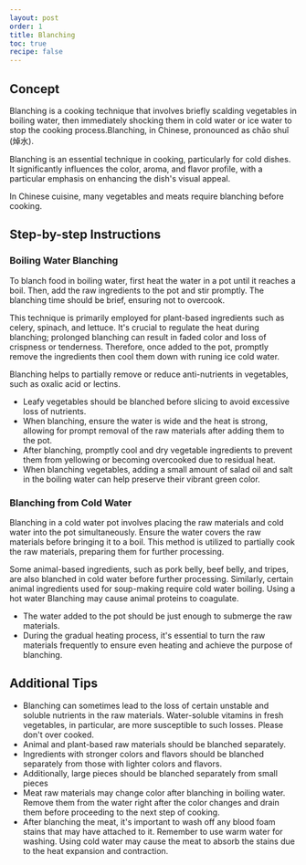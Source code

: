 ```yaml
---
layout: post
order: 1
title: Blanching
toc: true 
recipe: false
---
```


## Concept

Blanching is a cooking technique that involves briefly scalding vegetables in boiling water, then immediately shocking them in cold water or ice water to stop the cooking process.Blanching, in Chinese, pronounced as chāo shuǐ (焯水).


Blanching is an essential technique in cooking, particularly for cold dishes. It significantly influences the color, aroma, and flavor profile, with a particular emphasis on enhancing the dish's visual appeal.

In Chinese cuisine, many vegetables and meats require blanching before cooking.

## Step-by-step Instructions

### Boiling Water Blanching

To blanch food in boiling water, first heat the water in a pot until it reaches a boil. Then, add the raw ingredients to the pot and stir promptly. The blanching time should be brief, ensuring not to overcook.

This technique is primarily employed for plant-based ingredients such as celery, spinach, and lettuce. It's crucial to regulate the heat during blanching; prolonged blanching can result in faded color and loss of crispness or tenderness. Therefore, once added to the pot, promptly remove the ingredients then cool them down with runing ice cold water. 

Blanching helps to partially remove or reduce anti-nutrients in vegetables, such as oxalic acid or lectins.

- Leafy vegetables should be blanched before slicing to avoid excessive loss of nutrients.
- When blanching, ensure the water is wide and the heat is strong, allowing for prompt removal of the raw materials after adding them to the pot. 
- After blanching, promptly cool and dry vegetable ingredients to prevent them from yellowing or becoming overcooked due to residual heat.
- When blanching vegetables, adding a small amount of salad oil and salt in the boiling water can help preserve their vibrant green color.



### Blanching from Cold Water 

Blanching in a cold water pot involves placing the raw materials and cold water into the pot simultaneously. Ensure the water covers the raw materials before bringing it to a boil. This method is utilized to partially cook the raw materials, preparing them for further processing.

Some animal-based ingredients, such as pork belly, beef belly, and tripes, are also blanched in cold water before further processing. Similarly, certain animal ingredients used for soup-making require cold water boiling. Using a hot water Blanching may cause animal proteins to coagulate.
- The water added to the pot should be just enough to submerge the raw materials.
- During the gradual heating process, it's essential to turn the raw materials frequently to ensure even heating and achieve the purpose of blanching.

## Additional Tips

- Blanching can sometimes lead to the loss of certain unstable and soluble nutrients in the raw materials. Water-soluble vitamins in fresh vegetables, in particular, are more susceptible to such losses. Please don't over cooked. 
- Animal and plant-based raw materials should be blanched separately.
- Ingredients with stronger colors and flavors should be blanched separately from those with lighter colors and flavors.
- Additionally, large pieces should be blanched separately from small pieces
- Meat raw materials may change color after blanching in boiling water. Remove them from the water right after the color changes and drain them before proceeding to the next step of cooking.
- After blanching the meat, it's important to wash off any blood foam stains that may have attached to it. Remember to use warm water for washing. Using cold water may cause the meat to absorb the stains due to the heat expansion and contraction.

